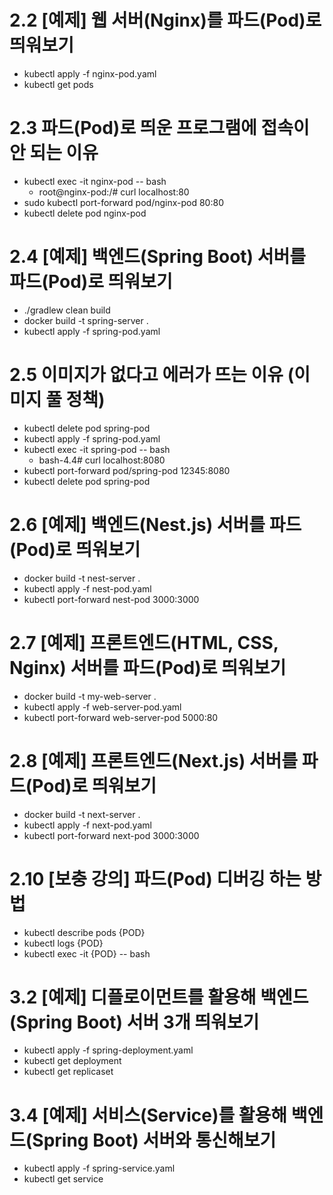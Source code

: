 # 2.2 [예제] 웹 서버(Nginx)를 파드(Pod)로 띄워보기

- kubectl apply -f nginx-pod.yaml
- kubectl get pods

# 2.3 파드(Pod)로 띄운 프로그램에 접속이 안 되는 이유

- kubectl exec -it nginx-pod -- bash
  - root@nginx-pod:/# curl localhost:80
- sudo kubectl port-forward pod/nginx-pod 80:80
- kubectl delete pod nginx-pod

# 2.4 [예제] 백엔드(Spring Boot) 서버를 파드(Pod)로 띄워보기

- ./gradlew clean build
- docker build -t spring-server .
- kubectl apply -f spring-pod.yaml

# 2.5 이미지가 없다고 에러가 뜨는 이유 (이미지 풀 정책)

- kubectl delete pod spring-pod
- kubectl apply -f spring-pod.yaml
- kubectl exec -it spring-pod -- bash
  - bash-4.4# curl localhost:8080
- kubectl port-forward pod/spring-pod 12345:8080
- kubectl delete pod spring-pod

# 2.6 [예제] 백엔드(Nest.js) 서버를 파드(Pod)로 띄워보기

- docker build -t nest-server .
- kubectl apply -f nest-pod.yaml
- kubectl port-forward nest-pod 3000:3000

# 2.7 [예제] 프론트엔드(HTML, CSS, Nginx) 서버를 파드(Pod)로 띄워보기

- docker build -t my-web-server .
- kubectl apply -f web-server-pod.yaml
- kubectl port-forward web-server-pod 5000:80

# 2.8 [예제] 프론트엔드(Next.js) 서버를 파드(Pod)로 띄워보기

- docker build -t next-server .
- kubectl apply -f next-pod.yaml
- kubectl port-forward next-pod 3000:3000

# 2.10 [보충 강의] 파드(Pod) 디버깅 하는 방법

- kubectl describe pods {POD}
- kubectl logs {POD}
- kubectl exec -it {POD} -- bash

# 3.2 [예제] 디플로이먼트를 활용해 백엔드(Spring Boot) 서버 3개 띄워보기

- kubectl apply -f spring-deployment.yaml
- kubectl get deployment
- kubectl get replicaset

# 3.4 [예제] 서비스(Service)를 활용해 백엔드(Spring Boot) 서버와 통신해보기

- kubectl apply -f spring-service.yaml
- kubectl get service
